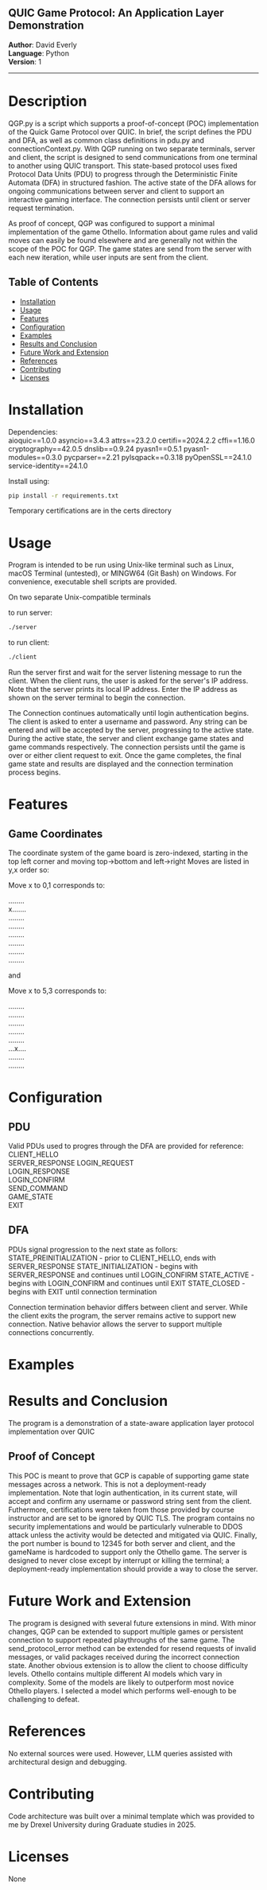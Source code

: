 ## QUIC Game Protocol: An Application Layer Demonstration

**Author**: David Everly  
**Language**: Python  
**Version**: 1 

---

# Description  
QGP.py is a script which supports a proof-of-concept (POC) implementation of the Quick Game Protocol over QUIC.
In brief, the script defines the PDU and DFA, as well as common class definitions in pdu.py and connectionContext.py.
With QGP running on two separate terminals, server and client, the script is designed to send communications from one terminal
to another using QUIC transport.  This state-based protocol uses fixed Protocol Data Units (PDU) to progress through
the Deterministic Finite Automata (DFA) in structured fashion. The active state of the DFA allows for ongoing communications
between server and client to support an interactive gaming interface.  The connection persists until client or server request
termination.

As proof of concept, QGP was configured to support a minimal implementation of the game Othello.  Information about game
rules and valid moves can easily be found elsewhere and are generally not within the scope of the POC for QGP. The game
states are send from the server with each new iteration, while user inputs are sent from the client. 


## Table of Contents
- [Installation](#installation)
- [Usage](#usage)
- [Features](#features)
- [Configuration](#configuration)
- [Examples](#examples)
- [Results and Conclusion](#results-and-conclusion)
- [Future Work and Extension](#future-work-and-extension)
- [References](#references)
- [Contributing](#contributing)
- [Licenses](#licenses)

# Installation
Dependencies:   
aioquic==1.0.0
asyncio==3.4.3
attrs==23.2.0
certifi==2024.2.2
cffi==1.16.0
cryptography==42.0.5
dnslib==0.9.24
pyasn1==0.5.1
pyasn1-modules==0.3.0
pycparser==2.21
pylsqpack==0.3.18
pyOpenSSL==24.1.0
service-identity==24.1.0

Install using:  
```bash
pip install -r requirements.txt  
```  

Temporary certifications are in the certs directory

# Usage
Program is intended to be run using Unix-like terminal such as Linux, macOS Terminal (untested), or MINGW64 (Git Bash) on Windows.
For convenience, executable shell scripts are provided.

On two separate Unix-compatible terminals

to run server: 
```bash
./server
```
to run client: 
```bash
./client
```

Run the server first and wait for the server listening message to run the client.  When the client runs, the user is asked for
the server's IP address.  Note that the server prints its local IP address.  Enter the IP address as shown on the server terminal
to begin the connection.

The Connection continues automatically until login authentication begins.  The client is asked to enter a username and password.
Any string can be entered and will be accepted by the server, progressing to the active state.  During the active state, the
server and client exchange game states and game commands respectively.  The connection persists until the game is over or either
client request to exit.  Once the game completes, the final game state and results are displayed and the connection termination
process begins.

# Features  
## Game Coordinates
The coordinate system of the game board is zero-indexed, starting in the top left corner and moving top->bottom and left->right
Moves are listed in y,x order so:

Move x to 0,1 corresponds to:  
  
........  
x.......  
........  
........  
........  
........  
........  
........  

and 

Move x to 5,3 corresponds to:  
  
........  
........  
........  
........  
........  
...x....  
........  
........  

# Configuration  
## PDU
Valid PDUs used to progres through the DFA are provided for reference:
    CLIENT_HELLO    
    SERVER_RESPONSE 
    LOGIN_REQUEST   
    LOGIN_RESPONSE  
    LOGIN_CONFIRM   
    SEND_COMMAND    
    GAME_STATE      
    EXIT            

## DFA
PDUs signal progression to the next state as follors:
    STATE_PREINITIALIZATION - prior to CLIENT_HELLO, ends with SERVER_RESPONSE
    STATE_INITIALIZATION    - begins with SERVER_RESPONSE and continues until LOGIN_CONFIRM
    STATE_ACTIVE            - begins with LOGIN_CONFIRM and continues until EXIT
    STATE_CLOSED            - begins with EXIT until connection termination

Connection termination behavior differs between client and server.  While the client exits the program, the server remains
active to support new connection. Native behavior allows the server to support multiple connections concurrently.

# Examples  


# Results and Conclusion
The program is a demonstration of a state-aware application layer protocol implementation over QUIC

## Proof of Concept
This POC is meant to prove that GCP is capable of supporting game state messages across a network.  This is not a deployment-ready
implementation.  Note that login authentication, in its current state, will accept and confirm any username or password string sent 
from the client.  Futhermore, certifications were taken from those provided by course instructor and are set to be ignored by
QUIC TLS.  The program contains no security implementations and would be particularly vulnerable to DDOS attack unless the
activity would be detected and mitigated via QUIC. Finally, the port number is bound to 12345 for both server and client, and 
the gameName is hardcoded to support only the Othello game.  The server is designed to never close except by interrupt
or killing the terminal; a deployment-ready implementation should provide a way to close the server.

# Future Work and Extension  
The program is designed with several future extensions in mind. With minor changes, QGP can be extended to support multiple games
or persistent connection to support repeated playthroughs of the same game. The send_protocol_error method can be extended for
resend requests of invalid messages, or valid packages received during the incorrect connection state.  Another obvious extension
is to allow the client to choose difficulty levels. Othello contains multiple different AI models which vary in complexity. Some
of the models are likely to outperform most novice Othello players.  I selected a model which performs well-enough to be
challenging to defeat.

# References  
No external sources were used. However, LLM queries assisted with architectural design and debugging.  

# Contributing  
Code architecture was built over a minimal template which was provided to me by Drexel University during Graduate studies in 2025.

# Licenses  
None